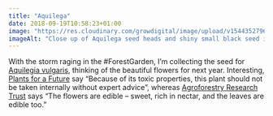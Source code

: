 ```yaml
---
title: "Aquilega"
date: 2018-09-19T10:58:23+01:00
image: "https://res.cloudinary.com/growdigital/image/upload/v1544352796/aquilega-44059576964.jpg"
imageAlt: "Close up of Aquilega seed heads and shiny small black seed in an envelope"
---
```


With the storm raging in the #ForestGarden, I’m collecting the seed for [Aquilegia vulgaris](https://pfaf.org/user/plant.aspx?latinname=Aquilegia+vulgaris), thinking of the beautiful flowers for next year. Interesting, [Plants for a Future](https://pfaf.org/user/Default.aspx) say “Because of its toxic properties, this plant should not be taken internally without expert advice”, whereas [Agroforestry Research Trust](https://www.agroforestry.co.uk/product/aquilegia-vulgaris-2/) says “The flowers are edible – sweet, rich in nectar, and the leaves are edible too.”
